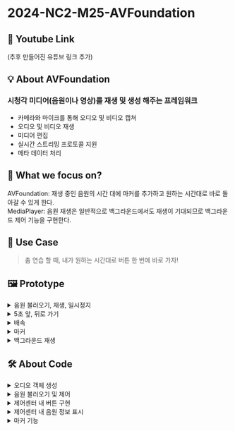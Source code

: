# 2024-NC2-M25-AVFoundation

## 🎥 Youtube Link
(추후 만들어진 유튜브 링크 추가)

## 💡 About AVFoundation
### 시청각 미디어(음원이나 영상)를 재생 및 생성 해주는 프레임워크

- 카메라와 마이크를 통해 오디오 및 비디오 캡쳐
- 오디오 및 비디오 재생
- 미디어 편집
- 실시간 스트리밍 프로토콜 지원
- 메타 데이터 처리

## 🎯 What we focus on?
AVFoundation: 재생 중인 음원의 시간 대에 마커를 추가하고 원하는 시간대로 바로 돌아갈 수 있게 한다.  
MediaPlayer: 음원 재생은 일반적으로 백그라운드에서도 재생이 기대되므로 백그라운드 제어 기능을 구현한다.  


## 💼 Use Case
> 춤 연습 할 때, 내가 원하는 시간대로 버튼 한 번에 바로 가자!

## 🖼️ Prototype
<details>
  <summary>음원 불러오기, 재생, 일시정지</summary>
  <br>
  <img width="200" alt="image" src="https://github.com/DeveloperAcademy-POSTECH/2024-NC2-M25-AVFoundation/assets/82072195/f4cd6a81-02ec-4da8-aa9f-dea9f21da29a">  
  
  + (임시 음원 파일 자체 내장)  
  + 음원 불러오기  
    - 음원 불러오기 전에는 음원 제어 기능(마커 설정, 재생-정지, 배속, 5초 앞뒤로가기) 비활성화
    - 메타 데이터(앨범 커버, 음원 타이틀, 음원 아티스트)
</details>

<details>
  <summary>5초 앞, 뒤로 가기</summary>
  <br>
  <img width="200" alt="image" src="https://github.com/DeveloperAcademy-POSTECH/2024-NC2-M25-AVFoundation/assets/82072195/0dd6d42e-5417-47ab-8eb6-f74c48a3eedb">
  
  - 재생 or 정지 상태에서 5초 앞, 뒤로 가기 
</details>

<details>
  <summary>배속</summary>
  <br>
  <img width="200" alt="image" src="https://github.com/DeveloperAcademy-POSTECH/2024-NC2-M25-AVFoundation/assets/82072195/f4ed1b71-1b17-430d-8fc4-9967bc2585c2">
  
  - 재생 or 정지 상태에서 적용 가능
  - 0.1배 비율 단위로 음원의 속도 조절 가능
  - 음원 속도가 1.0이 아닐때 해당 배속 텍스트를 누르면 1.0 배속으로 돌아옴
</details>

<details>
  <summary>마커</summary>
  <br>
  <img width="200" alt="image" src="https://github.com/DeveloperAcademy-POSTECH/2024-NC2-M25-AVFoundation/assets/82072195/599c372d-a85b-4b32-8768-aabc9a509df4">

  - 마커 생성 및 삭제
  - 해당 마커로 바로 이동
</details>

<details>
  <summary>백그라운드 재생</summary>
  <br>
  <img width="200" alt="image" src="https://github.com/DeveloperAcademy-POSTECH/2024-NC2-M25-AVFoundation/assets/82072195/72ee63dd-1bce-40c3-8d7a-c2376ac94dda">
  
  - 백그라운드에서 재생, 정지, 5초 앞, 뒤로 가기 가능
  - 앨범 커버, 음원 타이틀, 음원 아티스트 표기
</details>

## 🛠️ About Code
<details>
  <summary>오디오 객체 생성</summary>
  
  ```swift 
  @State var audioPlayer: AVAudioPlayer!
  ```
</details>

<details>
  <summary>음원 불러오기 및 제어</summary>

  ### 음원 불러오기
    
  ```swift 
  private func initAudioPlayer()
  ```

  ```swift 
  guard let path = Bundle.main.path(forResource: "Supernova.mp3", ofType: nil) else {
            print("File not found")
            return
        }
  ```

  ### 상태 설정

  ```swift 
  do {
            try AVAudioSession.sharedInstance().setCategory(.playback, mode: .default, options: [])
            try AVAudioSession.sharedInstance().setActive(true)

            self.audioPlayer = try AVAudioPlayer(contentsOf: URL(fileURLWithPath: path))
            self.audioPlayer.prepareToPlay()
            self.audioPlayer.enableRate = true

            extractMetadata(from: path)

            formattedDuration = formatter.string(from: TimeInterval(self.audioPlayer.duration))!
            duration = self.audioPlayer.duration

            Timer.scheduledTimer(withTimeInterval: 0.1, repeats: true) { _ in
                if !self.audioPlayer.isPlaying {
                    self.isPlaying = false
                }

                if !self.isDragging {
                    self.currentTime = self.audioPlayer.currentTime
                    self.progress = CGFloat(self.audioPlayer.currentTime / self.audioPlayer.duration)
                    self.formattedProgress = formatter.string(from: TimeInterval(self.audioPlayer.currentTime))!
                }
            }

            setupControlCenterControls()
            remoteControlCenterInfo()
        }
  ```

</details>

<details>
  <summary>제어센터 내 버튼 구현</summary>
  
```MPRemoteCommandCenter```

  ``` swift
  private func setupControlCenterControls() {
        let commandCenter = MPRemoteCommandCenter.shared()

        commandCenter.playCommand.addTarget { (commandEvent) -> MPRemoteCommandHandlerStatus in
            self.audioPlayer.play()
            return MPRemoteCommandHandlerStatus.success
        }

        commandCenter.pauseCommand.addTarget { (commandEvent) -> MPRemoteCommandHandlerStatus in
            self.audioPlayer.pause()
            return MPRemoteCommandHandlerStatus.success
        }

        commandCenter.skipBackwardCommand.addTarget { (commandEvent) -> MPRemoteCommandHandlerStatus in
            self.backward5Sec()
            return .success
        }

        commandCenter.skipForwardCommand.addTarget { (commandEvent) -> MPRemoteCommandHandlerStatus in
            self.forward5Sec()
            return .success
        }

        commandCenter.skipBackwardCommand.preferredIntervals = [5]
        commandCenter.skipForwardCommand.preferredIntervals = [5]
    }
  ```
  - MediaPlayer의 ```MPRemoteCommandCenter```를 사용하여 제어센터의 버튼을 눌렀을 때 어떤 이벤트를 발생시킬건지 지정해줍니다.  
  재생, 정지, 5초 앞으로, 뒤로 가는 기능을 구현하였습니다.

</details>

<details>
  <summary>제어센터 내 음원 정보 표시</summary>

  ```MPNowPlayingInfoCenter```
  ``` swift
  private func remoteControlCenterInfo() {
        let nowPlayingInfoCenter = MPNowPlayingInfoCenter.default()
        var nowPlayingInfo = nowPlayingInfoCenter.nowPlayingInfo ?? [String: Any]()

        guard let path = Bundle.main.path(forResource: "Supernova", ofType: "mp3") else {
            print("Audio file not found")
            return
        }

        if let albumArtwork = albumArtwork {
            let artwork = MPMediaItemArtwork(boundsSize: albumArtwork.size, requestHandler: { size in
                return albumArtwork
            })
            nowPlayingInfo[MPMediaItemPropertyArtwork] = artwork
        }

        nowPlayingInfo[MPMediaItemPropertyTitle] = title
        nowPlayingInfo[MPMediaItemPropertyArtist] = artist
        nowPlayingInfo[MPMediaItemPropertyPlaybackDuration] = audioPlayer.duration
        nowPlayingInfo[MPNowPlayingInfoPropertyElapsedPlaybackTime] = audioPlayer.currentTime

        nowPlayingInfoCenter.nowPlayingInfo = nowPlayingInfo
    }
  ```
  - 현재 재생 중인 미디어의 커버 사진이나 노래 제목, 아티스트와 같은 정보들을 제어센터 객체에 초기화 하여 보여줍니다.
</details>

<details>
  <summary>마커 기능</summary>
  
  ### 마커 추가하기 버튼

  ```swift
  @State private var markers: [TimeInterval] = []
  ```

  - ```TimeInterval```을 마커배열에 저장합니다.

  ### 마커 리스트

  ```swift
  private var markerListView: some View {
        ScrollView {
            VStack {
                ForEach(markers, id: \.self) { marker in
                    markerButton(marker: marker)
                        .padding(.horizontal)
                        .contextMenu {
                            markerContextMenu(marker: marker)
                        }
                }
            }
        }
        .disabled(audioPlayer == nil)
    }
  ```
  - 등록한 마커를 리스트 형태로 보여줍니다.

  ### 마커
 ```swift
private func markerButton(marker: TimeInterval) -> some View {
        Button(action: {
            self.audioPlayer.currentTime = marker
            self.progress = CGFloat(marker / self.duration)
            self.formattedProgress = self.formattedTime(marker)
            self.audioPlayer.play()
            self.isPlaying = true
        }) {
            Text("Marker at \(self.formattedTime(marker))")
                .padding()
                .frame(maxWidth: .infinity)
                .background(Color.blue)
                .foregroundColor(.white)
                .cornerRadius(12)
                .padding(.vertical, 2)
        }
    }
 ```
 - 생성된 마커를 누르면 음원의 현재시간과 프로그래스 바 위치를 업데이트 하여 해당 시간으로 이동함과 동시에 재생됩니다.

</details>